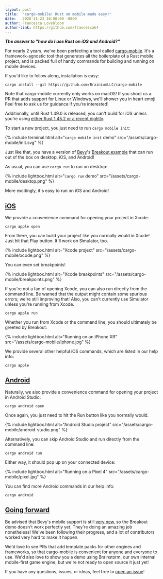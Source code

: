 ```yaml
---
layout: post
title:  "cargo-mobile: Rust on mobile made easy!"
date:   2020-11-23 10:00:00 -0800
author: Francesca Lovebloom
author-link: https://github.com/francesca64
---
```


***The answer to "how do I use Rust on iOS and Android?"***

For nearly 2 years, we've been perfecting a tool called [cargo-mobile]. It's a framework-agnostic tool that generates all the boilerplate of a Rust mobile project, and is packed full of handy commands for building and running on mobile devices.

If you'd like to follow along, installation is easy:

```shell
cargo install --git https://github.com/BrainiumLLC/cargo-mobile
```

Note that cargo-mobile currently only works on macOS! If you shoot us a PR that adds support for Linux or Windows, we'll shower you in heart emoji. Feel free to ask us for guidance if you're interested!

Additionally, until Rust 1.49.0 is released, you can't build for iOS unless you're using [either Rust 1.45.2 or a recent nightly](https://github.com/BrainiumLLC/cargo-mobile#status).

To start a new project, you just need to run `cargo mobile init`:

{% include terminal.html alt="`cargo mobile init` demo" src="/assets/cargo-mobile/init.svg" %}

Just like that, you have a version of [Bevy](https://bevyengine.org/)'s [Breakout example](https://github.com/bevyengine/bevy/blob/master/examples/game/breakout.rs) that can run out of the box on desktop, iOS, and Android!

As usual, you can use `cargo run` to run on desktop:

{% include lightbox.html alt="`cargo run` demo" src="/assets/cargo-mobile/desktop.png" %}

More excitingly, it's easy to run on iOS and Android!

## [iOS](#ios)

We provide a convenience command for opening your project in Xcode:

```shell
cargo apple open
```

From there, you can build your project like you normally would in Xcode! Just hit that Play button. It'll work on Simulator, too.

{% include lightbox.html alt="Xcode project" src="/assets/cargo-mobile/xcode.png" %}

You can even set breakpoints!

{% include lightbox.html alt="Xcode breakpoints" src="/assets/cargo-mobile/breakpoints.png" %}

If you're not a fan of opening Xcode, you can also run directly from the command line. Be warned that the output might contain some spurious errors; we're still improving that! Also, you can't currently use Simulator unless you're running from Xcode.

```shell
cargo apple run
```

Whether you run from Xcode or the command line, you should ultimately be greeted by Breakout:

{% include lightbox.html alt="Running on an iPhone XR" src="/assets/cargo-mobile/iphone.jpg" %}

We provide several other helpful iOS commands, which are listed in our help info:

```shell
cargo apple
```

## [Android](#android)

Naturally, we also provide a convenience command for opening your project in Android Studio:

```shell
cargo android open
```

Once again, you just need to hit the Run button like you normally would.

{% include lightbox.html alt="Android Studio project" src="/assets/cargo-mobile/android-studio.png" %}

Alternatively, you can skip Android Studio and run directly from the command line:

```shell
cargo android run
```

Either way, it should pop up on your connected device:

{% include lightbox.html alt="Running on a Pixel 4" src="/assets/cargo-mobile/pixel.jpg" %}

You can find more Android commands in our help info:

```shell
cargo android
```

## [Going forward](#going-forward)

Be advised that Bevy's mobile support is still [very new](https://bevyengine.org/news/bevy-0-3/), so the Breakout demo doesn't work perfectly yet. They're doing an amazing job nonetheless! We've been following their progress, and a lot of contributors worked very hard to make it happen.

We'd love to see PRs that add template packs for other engines and frameworks, so that cargo-mobile is convenient for anyone and everyone to use. We'd also love to show you a demo using Brainstorm, our own internal mobile-first game engine, but we're not ready to open source it just yet!

If you have any questions, issues, or ideas, feel free to [open an issue](https://github.com/BrainiumLLC/cargo-mobile/issues)!

[cargo-mobile]: https://github.com/BrainiumLLC/cargo-mobile
